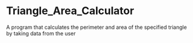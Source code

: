 # Triangle_Area_Calculator
A program that calculates the perimeter and area of the specified triangle by taking data from the user
